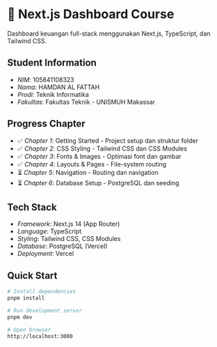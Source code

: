 # 🚀 Next.js Dashboard Course

Dashboard keuangan full-stack menggunakan Next.js, TypeScript, dan Tailwind CSS.

## Student Information

- *NIM*: 105841108323
- *Nama*: HAMDAN AL FATTAH
- *Prodi*: Teknik Informatika
- *Fakultas*: Fakultas Teknik - UNISMUH Makassar

## Progress Chapter

- ✅ *Chapter 1*: Getting Started - Project setup dan struktur folder
- ✅ *Chapter 2*: CSS Styling - Tailwind CSS dan CSS Modules
- ✅ *Chapter 3*: Fonts & Images - Optimasi font dan gambar
- ✅ *Chapter 4*: Layouts & Pages - File-system routing
- ⏳ *Chapter 5*: Navigation - Routing dan navigation
- ⏳ *Chapter 6*: Database Setup - PostgreSQL dan seeding

## Tech Stack

- *Framework*: Next.js 14 (App Router)
- *Language*: TypeScript
- *Styling*: Tailwind CSS, CSS Modules
- *Database*: PostgreSQL (Vercel)
- *Deployment*: Vercel

## Quick Start

```bash
# Install dependencies
pnpm install

# Run development server
pnpm dev

# Open browser
http://localhost:3000
